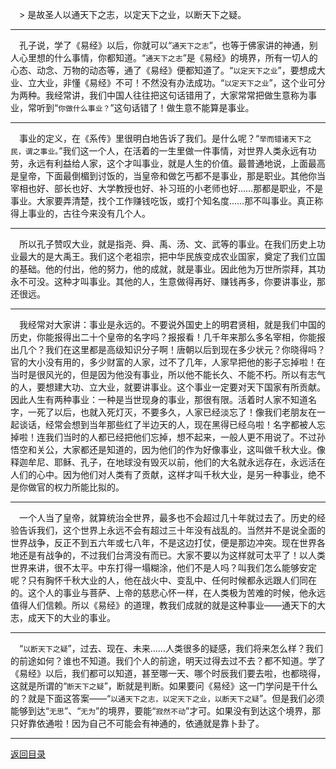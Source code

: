 &emsp;> 是故圣人以通天下之志，以定天下之业，以断天下之疑。
___
&emsp;孔子说，学了《易经》以后，你就可以“``通天下之志``”，也等于佛家讲的神通，别人心里想的什么事情，你都知道。“``通天下之志``”是《易经》的境界，所有一切人的心态、动念、万物的动态等，通了《易经》便都知道了。“``以定天下之业``”，要想成大业、立大业，非懂《易经》不可！不然没有办法成功。“``以定天下之业``”，这个业可分为两种。我经常讲，我们中国人往往把这句话错用了，大家常常把做生意称为事业，常听到“``你做什么事业？``”这句话错了！做生意不能算是事业。
___
&emsp;事业的定义，在《系传》里很明白地告诉了我们。是什么呢？“``举而错诸天下之民，谓之事业。``”我们这一个人，在活着的一生里做一件事情，对世界人类永远有功劳，永远有利益给人家，这个才叫事业，就是人生的价值。最普通地说，上面最高是皇帝，下面最倒楣到讨饭的，当皇帝和做乞丐都不是事业，那是职业。其他你当宰相也好、部长也好、大学教授也好、补习班的小老师也好……那都是职业，不是事业。大家要弄清楚，找个工作赚钱吃饭，或打个知名度……那不叫事业。真正称得上事业的，古往今来没有几个人。
___
&emsp;所以孔子赞叹大业，就是指尧、舜、禹、汤、文、武等的事业。在我们历史上功业最大的是大禹王。我们这个老祖宗，把中华民族变成农业国家，奠定了我们立国的基础。他的付出，他的努力，他的成就，就是事业。因此他为万世所崇拜，其功永不可没。这种才叫事业。其他的人，生意做得再好、赚钱再多，你要讲事业，那还很远。
___
&emsp;我经常对大家讲：事业是永远的。不要说外国史上的明君贤相，就是我们中国的历史，你能报得出二十个皇帝的名字吗？报报看！几千年来那么多名宰相，你能报出几个？我们在这里都是高级知识分子啊！唐朝以后到现在多少状元？你晓得吗？官的大小没有用的，多少财富的人家，过不了几年，人家早把他的影子忘掉啦！在当时是很风光的，但是因为他没有事业，所以他不能长久、不能不朽。所以有志气的人，要想建大功、立大业，就要讲事业。这个事业一定要对天下国家有所贡献。因此人生有两种事业：一种是当世现身的事业，那很有限。活着时人家不知道名字，一死了以后，也就入死灯灭，不要多久，人家已经淡忘了！像我们老朋友在一起谈话，经常会想到当年那些红了半边天的人，现在黑得已经乌啦！名字都被人忘掉啦！连我们当时的人都已经把他们忘掉，想不起来，一般人更不用说了。不过孙悟空和关公，大家都还是知道的，因为他们的作为好像事业，这叫做千秋大业。像释迦牟尼、耶稣、孔子，在地球没有毁灭以前，他们的大名就永远存在，永远活在人们的心中。因为他们对人类有了贡献，这样才叫千秋大业，是另一种事业，绝不是你做官的权力所能比拟的。
___
&emsp;一个人当了皇帝，就算统治全世界，最多也不会超过几十年就过去了。历史的经验告诉我们，这个世界上永远不会有超过三十年没有战乱的。当然并不是说全面的世界战争，反正不到五六年或七八年，不是这边打仗，便是那边冲突。现在世界各地还是有战争的，不过我们台湾没有而已。大家不要以为这样就可太平了！以人类世界来讲，很不太平。中东打得一塌糊涂，他们不是人吗？叫我们怎么能够安定呢？只有胸怀千秋大业的人，他在战火中、变乱中、任何时候都永远跟人们同在的。这个人的事业与菩萨、上帝的慈悲心怀一样，在人类极为苦难的时候，他永远值得人们信赖。所以《易经》的道理，教我们成就的就是这种事业——通天下的大志，成天下的大业的事业。
___
&emsp;“``以断天下之疑``”，过去、现在、未来……人类很多的疑感，我们将来怎么样？我们的前途如何？谁也不知道。我们个人的前途，明天过得去过不去？都不知道。学了《易经》以后，我们都可以知道，甚至哪一天、哪个时辰我们要去啦，也都晓得，这就是所谓的“``断天下之疑``”，断就是判断。如果要问《易经》这一门学问是干什么的？就是下面这答案——“``以通天下之志，以定天下之业，以断天下之疑``”。但是我们必须能够到达“``无思``”、“``无为``”的境界，要能“``寂然不动``”才可。如果没有到达这个境界，那只好靠依通啦！因为自己不可能会有神通的，依通就是靠卜卦了。
___
[返回目录](../../master/README.md#目录)